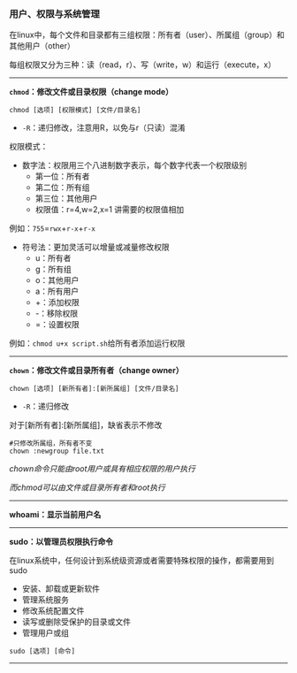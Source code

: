 ### 用户、权限与系统管理

在linux中，每个文件和目录都有三组权限：所有者（user）、所属组（group）和其他用户（other）

每组权限又分为三种：读（read，r）、写（write，w）和运行（execute，x）  

---

**`chmod`：修改文件或目录权限（change mode）**  

`chmod [选项] [权限模式] [文件/目录名]`
- `-R`：递归修改，注意用R，以免与r（只读）混淆

权限模式：  
- 数字法：权限用三个八进制数字表示，每个数字代表一个权限级别
  - 第一位：所有者
  - 第二位：所有组
  - 第三位：其他用户
  - 权限值：r=4,w=2,x=1 讲需要的权限值相加

例如：`755`=`rwx`+`r-x`+`r-x`  

- 符号法：更加灵活可以增量或减量修改权限
  - u：所有者
  - g：所有组
  - o：其他用户
  - a：所有用户
  - +：添加权限
  - -：移除权限
  - =：设置权限

例如：`chmod u+x script.sh`给所有者添加运行权限

---

**`chown`：修改文件或目录所有者（change owner）**

`chown [选项] [新所有者]:[新所属组] [文件/目录名]`  
- `-R`：递归修改

对于[新所有者]:[新所属组]，缺省表示不修改

```shell
#只修改所属组，所有者不变
chown :newgroup file.txt
```

*chown命令只能由root用户或具有相应权限的用户执行*

*而chmod可以由文件或目录所有者和root执行*  

---

**whoami：显示当前用户名**  

---

**sudo：以管理员权限执行命令**  

在linux系统中，任何设计到系统级资源或者需要特殊权限的操作，都需要用到sudo  
- 安装、卸载或更新软件
- 管理系统服务
- 修改系统配置文件
- 读写或删除受保护的目录或文件
- 管理用户或组

`sudo [选项] [命令]`  

---
